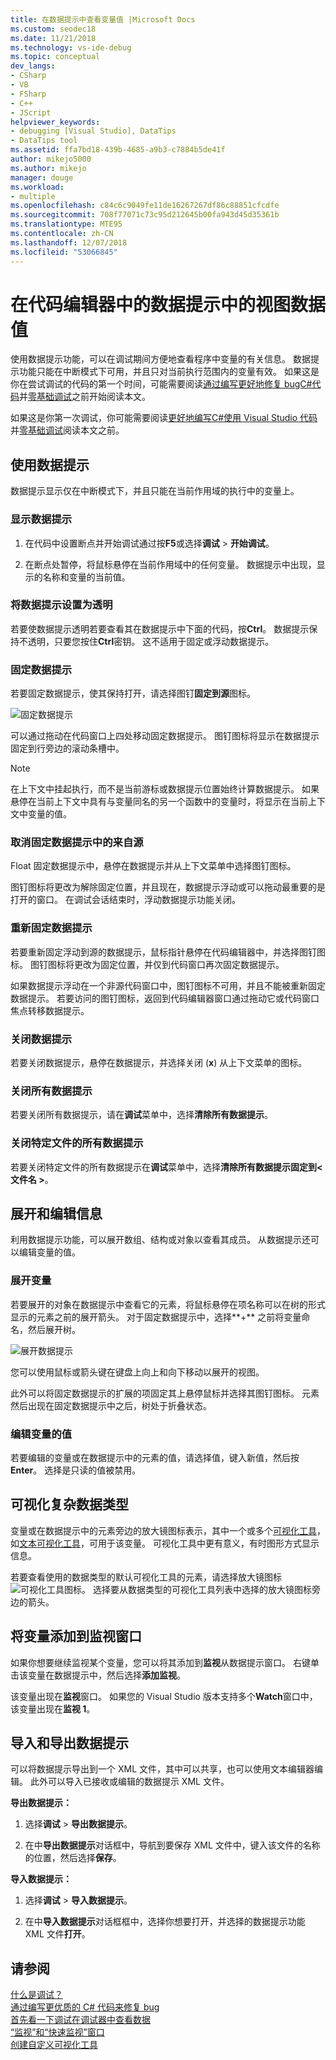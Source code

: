```yaml
---
title: 在数据提示中查看变量值 |Microsoft Docs
ms.custom: seodec18
ms.date: 11/21/2018
ms.technology: vs-ide-debug
ms.topic: conceptual
dev_langs:
- CSharp
- VB
- FSharp
- C++
- JScript
helpviewer_keywords:
- debugging [Visual Studio], DataTips
- DataTips tool
ms.assetid: ffa7bd18-439b-4685-a9b3-c7884b5de41f
author: mikejo5000
ms.author: mikejo
manager: douge
ms.workload:
- multiple
ms.openlocfilehash: c84c6c9049fe11de16267267df86c88851cfcdfe
ms.sourcegitcommit: 708f77071c73c95d212645b00fa943d45d35361b
ms.translationtype: MTE95
ms.contentlocale: zh-CN
ms.lasthandoff: 12/07/2018
ms.locfileid: "53066845"
---
```

# <a name="view-data-values-in-datatips-in-the-code-editor"></a>在代码编辑器中的数据提示中的视图数据值

使用数据提示功能，可以在调试期间方便地查看程序中变量的有关信息。 数据提示功能只能在中断模式下可用，并且只对当前执行范围内的变量有效。 如果这是你在尝试调试的代码的第一个时间，可能需要阅读[通过编写更好地修复 bugC#代码](../debugger/write-better-code-with-visual-studio.md)并[零基础调试](../debugger/debugging-absolute-beginners.md)之前开始阅读本文。

如果这是你第一次调试，你可能需要阅读[更好地编写C#使用 Visual Studio 代码](../debugger/write-better-code-with-visual-studio.md)并[零基础调试](../debugger/debugging-absolute-beginners.md)阅读本文之前。
  
## <a name="work-with-datatips"></a>使用数据提示

数据提示显示仅在中断模式下，并且只能在当前作用域的执行中的变量上。

### <a name="display-a-datatip"></a>显示数据提示  
  
1. 在代码中设置断点并开始调试通过按**F5**或选择**调试** > **开始调试**。
  
1. 在断点处暂停，将鼠标悬停在当前作用域中的任何变量。 数据提示中出现，显示的名称和变量的当前值。

### <a name="make-a-datatip-transparent"></a>将数据提示设置为透明  

若要使数据提示透明若要查看其在数据提示中下面的代码，按**Ctrl**。 数据提示保持不透明，只要您按住**Ctrl**密钥。 这不适用于固定或浮动数据提示。  
### <a name="pin-a-datatip"></a>固定数据提示

若要固定数据提示，使其保持打开，请选择图钉**固定到源**图标。 

![固定数据提示](../debugger/media/dbg-tips-data-tips-pinned.png "固定数据提示")

可以通过拖动在代码窗口上四处移动固定数据提示。 图钉图标将显示在数据提示固定到行旁边的滚动条槽中。 

>[!NOTE]
>在上下文中挂起执行，而不是当前游标或数据提示位置始终计算数据提示。 如果悬停在当前上下文中具有与变量同名的另一个函数中的变量时，将显示在当前上下文中变量的值。
  
### <a name="unpin-a-datatip-from-source"></a>取消固定数据提示中的来自源

Float 固定数据提示中，悬停在数据提示并从上下文菜单中选择图钉图标。 

图钉图标将更改为解除固定位置，并且现在，数据提示浮动或可以拖动最重要的是打开的窗口。 在调试会话结束时，浮动数据提示功能关闭。  
  
### <a name="repin-a-datatip"></a>重新固定数据提示  
  
若要重新固定浮动到源的数据提示，鼠标指针悬停在代码编辑器中，并选择图钉图标。 图钉图标将更改为固定位置，并仅到代码窗口再次固定数据提示。 

如果数据提示浮动在一个非源代码窗口中，图钉图标不可用，并且不能被重新固定数据提示。 若要访问的图钉图标，返回到代码编辑器窗口通过拖动它或代码窗口焦点转移数据提示。 
  
### <a name="close-a-datatip"></a>关闭数据提示  
  
若要关闭数据提示，悬停在数据提示，并选择关闭 (**x**) 从上下文菜单的图标。  
  
### <a name="close-all-datatips"></a>关闭所有数据提示  
  
若要关闭所有数据提示，请在**调试**菜单中，选择**清除所有数据提示**。  
  
### <a name="close-all-datatips-for-a-specific-file"></a>关闭特定文件的所有数据提示  
  
若要关闭特定文件的所有数据提示在**调试**菜单中，选择**清除所有数据提示固定到\<文件名 >**。  
  
## <a name="expand-and-edit-information"></a>展开和编辑信息  
利用数据提示功能，可以展开数组、结构或对象以查看其成员。 从数据提示还可以编辑变量的值。  
  
### <a name="expand-a-variable"></a>展开变量

若要展开的对象在数据提示中查看它的元素，将鼠标悬停在项名称可以在树的形式显示的元素之前的展开箭头。 对于固定数据提示中，选择**+** 之前将变量命名，然后展开树。 

![展开数据提示](../debugger/media/dbg-tour-data-tips.png "展开数据提示")

您可以使用鼠标或箭头键在键盘上向上和向下移动以展开的视图。 

此外可以将固定数据提示的扩展的项固定其上悬停鼠标并选择其图钉图标。 元素然后出现在固定数据提示中之后，树处于折叠状态。 

### <a name="edit-the-value-of-a-variable"></a>编辑变量的值

若要编辑的变量或在数据提示中的元素的值，请选择值，键入新值，然后按**Enter**。 选择是只读的值被禁用。  

## <a name="visualize-complex-data-types"></a>可视化复杂数据类型  

变量或在数据提示中的元素旁边的放大镜图标表示，其中一个或多个[可视化工具](../debugger/create-custom-visualizers-of-data.md)，如[文本可视化工具](../debugger/string-visualizer-dialog-box.md)，可用于该变量。 可视化工具中更有意义，有时图形方式显示信息。
  
若要查看使用的数据类型的默认可视化工具的元素，请选择放大镜图标![可视化工具图标](../debugger/media/dbg-tips-visualizer-icon.png "可视化工具图标")。 选择要从数据类型的可视化工具列表中选择的放大镜图标旁边的箭头。  

## <a name="add-a-variable-to-a-watch-window"></a>将变量添加到监视窗口  

如果你想要继续监视某个变量，您可以将其添加到**监视**从数据提示窗口。 右键单击该变量在数据提示中，然后选择**添加监视**。 

该变量出现在**监视**窗口。 如果您的 Visual Studio 版本支持多个**Watch**窗口中，该变量出现在**监视 1**。 
  
## <a name="import-and-export-datatips"></a>导入和导出数据提示  

可以将数据提示导出到一个 XML 文件，其中可以共享，也可以使用文本编辑器编辑。 此外可以导入已接收或编辑的数据提示 XML 文件。 
  
**导出数据提示：** 
  
1. 选择**调试** > **导出数据提示**。  
   
1. 在中**导出数据提示**对话框中，导航到要保存 XML 文件中，键入该文件的名称的位置，然后选择**保存**。  
  
**导入数据提示：** 
  
1. 选择**调试** > **导入数据提示**。  
   
1. 在中**导入数据提示**对话框框中，选择你想要打开，并选择的数据提示功能 XML 文件**打开**。  

## <a name="see-also"></a>请参阅  
 [什么是调试？](../debugger/what-is-debugging.md)  
 [通过编写更优质的 C# 代码来修复 bug](../debugger/write-better-code-with-visual-studio.md)  
 [首先看一下调试](../debugger/debugger-feature-tour.md)[在调试器中查看数据](../debugger/viewing-data-in-the-debugger.md)   
 [“监视”和“快速监视”窗口](../debugger/watch-and-quickwatch-windows.md)   
 [创建自定义可视化工具](../debugger/create-custom-visualizers-of-data.md)   

